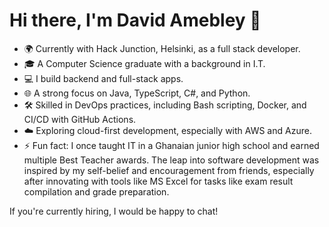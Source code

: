 
<!--
**davidamebley/davidamebley** is a ✨ _special_ ✨ repository because its `README.md` (this file) appears on your GitHub profile.

Here are some ideas to get you started:

- 🔭 I’m currently working on ...
- 🌱 I’m currently learning ...
- 👯 I’m looking to collaborate on ...
- 🤔 I’m looking for help with ...
- 💬 Ask me about ...
- 📫 How to reach me: ...
- 😄 Pronouns: ...
- ⚡ Fun fact: ...
-->
# Hi there, I'm David Amebley 👋

- 🌍 Currently with Hack Junction, Helsinki, as a full stack developer.
- 🎓 A Computer Science graduate with a background in I.T.
- 💻 I build backend and full-stack apps.
- 🌐 A strong focus on Java, TypeScript, C#, and Python.
- 🛠 Skilled in DevOps practices, including Bash scripting, Docker, and CI/CD with GitHub Actions.
- ☁️ Exploring cloud-first development, especially with AWS and Azure.
- ⚡ Fun fact: I once taught IT in a Ghanaian junior high school and earned multiple Best Teacher awards. The leap into software development was inspired by my self-belief and encouragement from friends, especially after innovating with tools like MS Excel for tasks like exam result compilation and grade preparation.

If you're currently hiring, I would be happy to chat!
